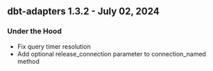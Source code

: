 ## dbt-adapters 1.3.2 - July 02, 2024

### Under the Hood

* Fix query timer resolution
* Add optional release_connection parameter to connection_named method
